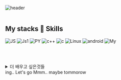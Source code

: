 ![header](https://capsule-render.vercel.app/api?type=rect&color=auto&height=300&section=header&text=👋Welcome👋&fontSize=90&fontColor=white)
<br/><br/>
## My stacks 🚀 Skills
![JS](https://img.shields.io/badge/Java-ED8B00?style=for-the-badge&logo=openjdk&logoColor=white)
![Js1](https://img.shields.io/badge/JavaScript-F7DF1E?style=for-the-badge&logo=JavaScript&logoColor=white)
![PY](https://img.shields.io/badge/Python-CC342D?style=for-the-badge&logo=python&logoColor=white)
![c++](https://img.shields.io/badge/C%2B%2B-00599C?style=for-the-badge&logo=c%2B%2B&logoColor=white)
![c](https://img.shields.io/badge/C-00599C?style=for-the-badge&logo=c&logoColor=white)
![Linux](https://img.shields.io/badge/Linux-FCC624?style=for-the-badge&logo=linux&logoColor=black)
![android](https://img.shields.io/badge/Android-3DDC84?style=for-the-badge&logo=android&logoColor=white)
![My](https://img.shields.io/badge/MySQL-005C84?style=for-the-badge&logo=mysql&logoColor=white)



<br/><br/>
<details>
<summary>
  더 배우고 싶은것들
</summary>
우선 파이썬..
</details>
ing..
Let's go
Mmm.. maybe tommorow
